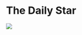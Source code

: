 # The Daily Star

<img src="https://github.com/The-CODE-Plus-Plus-Community/The-Daily-Star/blob/main/Design/news.png">
